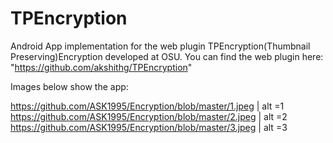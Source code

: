 # TPEncryption

Android App implementation for the web plugin TPEncryption(Thumbnail Preserving)Encryption developed at OSU.
You can find the web plugin here: "https://github.com/akshithg/TPEncryption"

Images below show the app:

https://github.com/ASK1995/Encryption/blob/master/1.jpeg | alt =1
https://github.com/ASK1995/Encryption/blob/master/2.jpeg | alt =2
https://github.com/ASK1995/Encryption/blob/master/3.jpeg | alt =3

